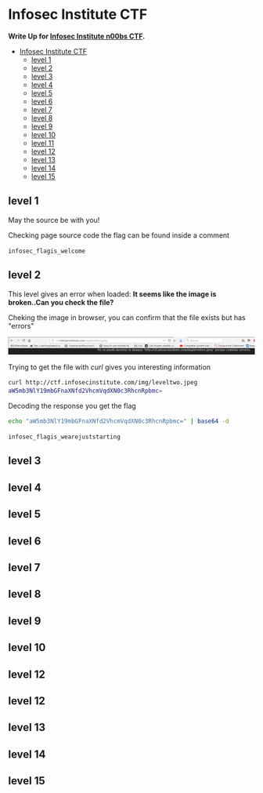 # Infosec Institute CTF


**Write Up for [Infosec Institute n00bs CTF](http://ctf.infosecinstitute.com/index.php).**


 - [Infosec Institute CTF](#infosec-institute-ctf)
   - [level 1](#level-1)
   - [level 2](#level-2)
   - [level 3](#level-3)
   - [level 4](#level-4)
   - [level 5](#level-5)
   - [level 6](#level-6)
   - [level 7](#level-7)
   - [level 8](#level-8)
   - [level 9](#level-9)
   - [level 10](#level-10)
   - [level 11](#level-11)
   - [level 12](#level-12)
   - [level 13](#level-13)
   - [level 14](#level-14)
   - [level 15](#level-15)



## level 1

May the source be with you!

Checking page source code the flag can be found inside a comment

`infosec_flagis_welcome`

## level 2

This level gives an error when loaded: 
**It seems like the image is broken..Can you check the file?**

Cheking the image in browser, you can confirm that the file exists but has "errors"

![Broken image](images/level2.png)

Trying to get the file with *curl* gives you interesting information

```bash
curl http://ctf.infosecinstitute.com/img/leveltwo.jpeg
aW5mb3NlY19mbGFnaXNfd2VhcmVqdXN0c3RhcnRpbmc=
```
Decoding the response you get the flag

```bash
echo "aW5mb3NlY19mbGFnaXNfd2VhcmVqdXN0c3RhcnRpbmc=" | base64 -d
```
`infosec_flagis_wearejuststarting`

## level 3



## level 4

## level 5

## level 6

## level 7

## level 8

## level 9

## level 10

## level 12

## level 12

## level 13

## level 14

## level 15


